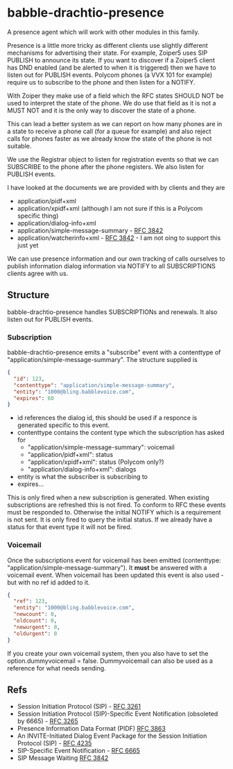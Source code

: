 # babble-drachtio-presence

A presence agent which will work with other modules in this family.

Presence is a little more tricky as different clients use slightly different mechanisms for advertising their state. For example, Zoiper5 uses SIP PUBLISH to announce its state. If you want to discover if a Zoiper5 client has DND enabled (and be alerted to when it is triggered) then we have to listen out for PUBLISH events. Polycom phones (a VVX 101 for example) require us to subscribe to the phone and then listen for a NOTIFY.

With Zoiper they make use of a field which the RFC states SHOULD NOT be used to interpret the state of the phone. We do use that field as it is not a MUST NOT and it is the only way to discover the state of a phone.

This can lead a better system as we can report on how many phones are in a state to receive a phone call (for a queue for example) and also reject calls for phones faster as we already know the state of the phone is not suitable.

We use the Registrar object to listen for registration events so that we can SUBSCRIBE to the phone after the phone registers. We also listen for PUBLISH events.

I have looked at the documents we are provided with by clients and they are
* application/pidf+xml
* application/xpidf+xml (although I am not sure if this is a Polycom specific thing)
* application/dialog-info+xml
* application/simple-message-summary - [RFC 3842](https://tools.ietf.org/html/rfc3842)
* application/watcherinfo+xml - [RFC 3842](https://tools.ietf.org/html/rfc3842) - I am not oing to support this just yet

We can use presence information and our own tracking of calls ourselves to publish information dialog information via NOTIFY to all SUBSCRIPTIONS clients agree with us.

## Structure

babble-drachtio-presence handles SUBSCRIPTIONs and renewals. It also listen out for PUBLISH events.

### Subscription

babble-drachtio-presence emits a "subscribe" event with a contenttype of "application/simple-message-summary". The structure supplied is

```json
{
  "id": 123,
  "contenttype": "application/simple-message-summary",
  "entity": "1000@bling.babblevoice.com",
  "expires": 60
}
```

* id references the dialog id, this should be used if a responce is generated specific to this event.
* contenttype contains the content type which the subscription has asked for
  * "application/simple-message-summary": voicemail
  * "application/pidf+xml": status
  * "application/xpidf+xml": status (Polycom only?)
  * "application/dialog-info+xml": dialogs
* entity is what the subscriber is subscribing to
* expires...

This is only fired when a new subscription is generated. When existing subscriptions are refreshed this is not fired. To conform to RFC these events must be responded to. Otherwise the initial NOTIFY which is a requirement is not sent. It is only fired to query the initial status. If we already have a status for that event type it will not be fired.

### Voicemail

Once the subscriptions event for voicemail has been emitted (contenttype: "application/simple-message-summary"). It **must** be answered with a voicemail event. When voicemail has been updated this event is also used - but with no ref id added to it.

```json
{
  "ref": 123,
  "entity": "1000@bling.babblevoice.com",
  "newcount": 0,
  "oldcount": 0,
  "newurgent": 0,
  "oldurgent": 0
}
```

If you create your own voicemail system, then you also have to set the option.dummyvoicemail = false. Dummyvoicemail can also be used as a reference for what needs sending.

## Refs

* Session Initiation Protocol (SIP) - [RFC 3261](https://tools.ietf.org/html/rfc3261)
* Session Initiation Protocol (SIP)-Specific Event Notification (obsoleted by 6665) - [RFC 3265](https://tools.ietf.org/html/rfc3265)
* Presence Information Data Format (PIDF) [RFC 3863](https://tools.ietf.org/html/rfc3863)
* An INVITE-Initiated Dialog Event Package for the Session Initiation Protocol (SIP) - [RFC 4235](https://tools.ietf.org/html/rfc4235)
* SIP-Specific Event Notification - [RFC 6665](https://tools.ietf.org/html/rfc6665)
* SIP Message Waiting [RFC 3842](https://tools.ietf.org/html/rfc3842)
